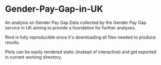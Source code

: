 # Gender-Pay-Gap-in-UK

An analysis on Gender Pay Gap Data collected by the Gender Pay Gap service in UK aiming to provide a foundation for further analyses.

Rmd is fully reproducible since it's downloading all files needed to produce results.

Plots can be easily rendered static (instead of interactive) and get exported in current working directory.
